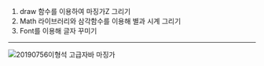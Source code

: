 1. draw 함수를 이용하여 마징가Z 그리기
2. Math 라이브러리와 삼각함수를 이용해 별과 시계 그리기
3. Font를 이용해 글자 꾸미기

***

![20190756이형석 고급자바 마징가](https://github.com/user-attachments/assets/36db8390-0222-4b77-bd35-dfc8fee2c8da)
